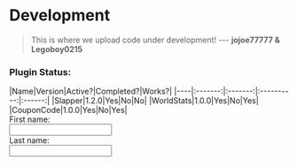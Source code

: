 # Development

> This is where we upload code under development!
--- <b>jojoe77777 & Legoboy0215</b>

<h3>Plugin Status:</h3>
|Name|Version|Active?|Completed?|Works?|
|----|:-------:|:-------:|:----------:|:------:|
|Slapper|1.2.0|Yes|No|No|
|WorldStats|1.0.0|Yes|No|Yes|
|CouponCode|1.0.0|Yes|No|Yes|


<form>
  First name:<br>
  <input type="text" name="firstname">
  <br>
  Last name:<br>
  <input type="text" name="lastname">
</form>
